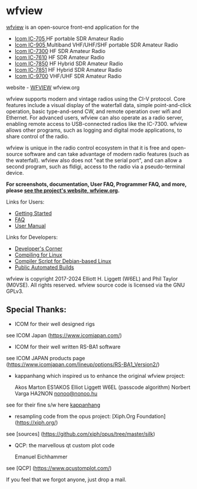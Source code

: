 # wfview


[wfview](https://gitlab.com/eliggett/wfview) is an open-source front-end application for the 

- [Icom IC-705 ](https://www.icomamerica.com/en/products/amateur/hf/705/default.aspx) HF portable SDR Amateur Radio
- [Icom IC-905 ](https://www.icomamerica.com/lineup/products/IC-905/) Multiband VHF/UHF/SHF portable SDR Amateur Radio
- [Icom IC-7300](https://www.icomamerica.com/en/products/amateur/hf/7300/default.aspx) HF SDR Amateur Radio
- [Icom IC-7610](https://www.icomamerica.com/en/products/amateur/hf/7610/default.aspx) HF SDR Amateur Radio
- [Icom IC-7850](https://www.icomamerica.com/en/products/amateur/hf/7850/default.aspx) HF Hybrid SDR Amateur Radio
- [Icom IC-7851](https://www.icomamerica.com/en/products/amateur/hf/7851/default.aspx) HF Hybrid SDR Amateur Radio
- [Icom IC-9700](https://www.icomamerica.com/en/products/amateur/hf/9700/default.aspx) VHF/UHF SDR Amateur Radio


website - [WFVIEW](https://wfview.org/) wfview.org

wfview supports modern and vintage radios using the CI-V protocol. Core features include a visual display of the waterfall data, simple point-and-click operation, basic type-and-send CW, and remote operation over wifi and Ethernet. For advanced users, wfview can also operate as a radio server, enabling remote access to USB-connected radios like the IC-7300. wfview allows other programs, such as logging and digital mode applications, to share control of the radio. 

wfview is unique in the radio control ecosystem in that it is free and open-source software and can take advantage of modern radio features (such as the waterfall). wfview also does not "eat the serial port", and can allow a second program, such as fldigi, access to the radio via a pseudo-terminal device. 

**For screenshots, documentation, User FAQ, Programmer FAQ, and more, please [see the project's website, wfview.org](https://wfview.org/).**

Links for Users: 
- [Getting Started](https://wfview.org/wfview-user-manual/getting-started/)
- [FAQ](https://wfview.org/wfview-user-manual/faq/)
- [User Manual](https://wfview.org/wfview-user-manual/)

Links for Developers: 
- [Developer's Corner](https://wfview.org/developers/)
- [Compiling for Linux](https://gitlab.com/eliggett/wfview/-/blob/master/INSTALL.md)
- [Compiler Script for Debian-based Linux](https://gitlab.com/eliggett/scripts/-/blob/master/fullbuild-wfview.sh)
- [Public Automated Builds](https://wfview.org/developers/)


wfview is copyright 2017-2024 Elliott H. Liggett (W6EL) and Phil Taylor (M0VSE). All rights reserved. wfview source code is licensed via the GNU GPLv3.

## Special Thanks: 
- ICOM for their well designed rigs

see ICOM Japan (https://www.icomjapan.com/)

- ICOM for their well written RS-BA1 software

see ICOM JAPAN products page (https://www.icomjapan.com/lineup/options/RS-BA1_Version2/)

- kappanhang which inspired us to enhance the original wfview project:

  Akos Marton           ES1AKOS
  Elliot Liggett W6EL    (passcode algorithm)
  Norbert Varga HA2NON  nonoo@nonoo.hu

see for their fine s/w here [kappanhang](https://github.com/nonoo/kappanhang)

- resampling code from the opus project:
  [Xiph.Org Foundation] (https://xiph.org/)

see [sources] (https://github.com/xiph/opus/tree/master/silk)

- QCP: the marvellous qt custom plot code
  
  Emanuel Eichhammer

see [QCP] (https://www.qcustomplot.com/)



If you feel that we forgot anyone, just drop a mail.

